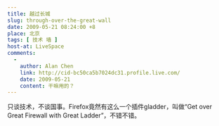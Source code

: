 ```yaml
---
title: 越过长城
slug: through-over-the-great-wall
date: 2009-05-21 08:24:00 +8
place: 北京
tags: [ 技术 墙 ]
host-at: LiveSpace
comments:
  -
    author: Alan Chen 
    link: http://cid-bc50ca5b7024dc31.profile.live.com/
    date: 2009-05-21
    content: 干嘛用的？
---
```

只谈技术，不谈国事。Firefox竟然有这么一个插件gladder，叫做“Get over Great Firewall with Great Ladder”，不错不错。
